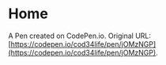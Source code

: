 # Home

A Pen created on CodePen.io. Original URL: [https://codepen.io/cod34life/pen/jOMzNGP](https://codepen.io/cod34life/pen/jOMzNGP).


